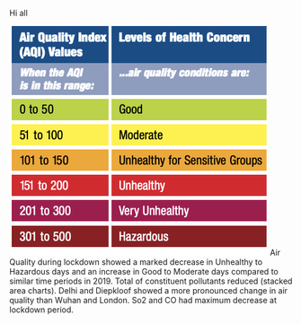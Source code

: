Hi all

<img src="./Screen%20Shot%202020-07-25%20at%201.01.33%20PM.png">
Air Quality during lockdown showed a marked decrease in Unhealthy to Hazardous days and an increase in Good to Moderate days compared to similar time periods in 2019.
Total of constituent pollutants reduced (stacked area charts).
Delhi and Diepkloof showed a more pronounced change in air quality than Wuhan and London.
So2 and CO had maximum decrease at lockdown period.
